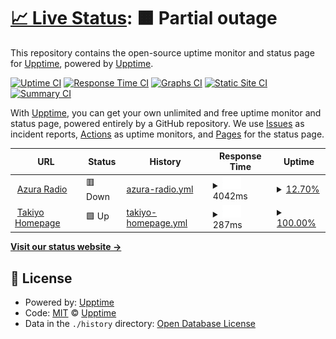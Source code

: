 # [📈 Live Status](https://status.takiyo.bar): <!--live status--> **🟧 Partial outage**

This repository contains the open-source uptime monitor and status page for [Upptime](https://upptime.js.org), powered by [Upptime](https://github.com/upptime/upptime).

[![Uptime CI](https://github.com/upptime/upptime/workflows/Uptime%20CI/badge.svg)](https://github.com/upptime/upptime/actions?query=workflow%3A%22Uptime+CI%22)
[![Response Time CI](https://github.com/upptime/upptime/workflows/Response%20Time%20CI/badge.svg)](https://github.com/upptime/upptime/actions?query=workflow%3A%22Response+Time+CI%22)
[![Graphs CI](https://github.com/upptime/upptime/workflows/Graphs%20CI/badge.svg)](https://github.com/upptime/upptime/actions?query=workflow%3A%22Graphs+CI%22)
[![Static Site CI](https://github.com/upptime/upptime/workflows/Static%20Site%20CI/badge.svg)](https://github.com/upptime/upptime/actions?query=workflow%3A%22Static+Site+CI%22)
[![Summary CI](https://github.com/upptime/upptime/workflows/Summary%20CI/badge.svg)](https://github.com/upptime/upptime/actions?query=workflow%3A%22Summary+CI%22)

With [Upptime](https://upptime.js.org), you can get your own unlimited and free uptime monitor and status page, powered entirely by a GitHub repository. We use [Issues](https://github.com/upptime/upptime/issues) as incident reports, [Actions](https://github.com/upptime/upptime/actions) as uptime monitors, and [Pages](https://status.takiyo.bar) for the status page.

<!--start: status pages-->
<!-- This summary is generated by Upptime (https://github.com/upptime/upptime) -->
<!-- Do not edit this manually, your changes will be overwritten -->
<!-- prettier-ignore -->
| URL | Status | History | Response Time | Uptime |
| --- | ------ | ------- | ------------- | ------ |
| <img alt="" src="https://icons.duckduckgo.com/ip3/azura.takiyo.bar.ico" height="13"> [Azura Radio](https://azura.takiyo.bar) | 🟥 Down | [azura-radio.yml](https://github.com/Takiyo0/takiyobar-status/commits/HEAD/history/azura-radio.yml) | <details><summary><img alt="Response time graph" src="./graphs/azura-radio/response-time-week.png" height="20"> 4042ms</summary><br><a href="https://status.takiyo.bar/history/azura-radio"><img alt="Response time 4042" src="https://img.shields.io/endpoint?url=https%3A%2F%2Fraw.githubusercontent.com%2FTakiyo0%2Ftakiyobar-status%2FHEAD%2Fapi%2Fazura-radio%2Fresponse-time.json"></a><br><a href="https://status.takiyo.bar/history/azura-radio"><img alt="24-hour response time 584" src="https://img.shields.io/endpoint?url=https%3A%2F%2Fraw.githubusercontent.com%2FTakiyo0%2Ftakiyobar-status%2FHEAD%2Fapi%2Fazura-radio%2Fresponse-time-day.json"></a><br><a href="https://status.takiyo.bar/history/azura-radio"><img alt="7-day response time 4042" src="https://img.shields.io/endpoint?url=https%3A%2F%2Fraw.githubusercontent.com%2FTakiyo0%2Ftakiyobar-status%2FHEAD%2Fapi%2Fazura-radio%2Fresponse-time-week.json"></a><br><a href="https://status.takiyo.bar/history/azura-radio"><img alt="30-day response time 4042" src="https://img.shields.io/endpoint?url=https%3A%2F%2Fraw.githubusercontent.com%2FTakiyo0%2Ftakiyobar-status%2FHEAD%2Fapi%2Fazura-radio%2Fresponse-time-month.json"></a><br><a href="https://status.takiyo.bar/history/azura-radio"><img alt="1-year response time 4042" src="https://img.shields.io/endpoint?url=https%3A%2F%2Fraw.githubusercontent.com%2FTakiyo0%2Ftakiyobar-status%2FHEAD%2Fapi%2Fazura-radio%2Fresponse-time-year.json"></a></details> | <details><summary><a href="https://status.takiyo.bar/history/azura-radio">12.70%</a></summary><a href="https://status.takiyo.bar/history/azura-radio"><img alt="All-time uptime 12.70%" src="https://img.shields.io/endpoint?url=https%3A%2F%2Fraw.githubusercontent.com%2FTakiyo0%2Ftakiyobar-status%2FHEAD%2Fapi%2Fazura-radio%2Fuptime.json"></a><br><a href="https://status.takiyo.bar/history/azura-radio"><img alt="24-hour uptime 0.00%" src="https://img.shields.io/endpoint?url=https%3A%2F%2Fraw.githubusercontent.com%2FTakiyo0%2Ftakiyobar-status%2FHEAD%2Fapi%2Fazura-radio%2Fuptime-day.json"></a><br><a href="https://status.takiyo.bar/history/azura-radio"><img alt="7-day uptime 12.70%" src="https://img.shields.io/endpoint?url=https%3A%2F%2Fraw.githubusercontent.com%2FTakiyo0%2Ftakiyobar-status%2FHEAD%2Fapi%2Fazura-radio%2Fuptime-week.json"></a><br><a href="https://status.takiyo.bar/history/azura-radio"><img alt="30-day uptime 12.70%" src="https://img.shields.io/endpoint?url=https%3A%2F%2Fraw.githubusercontent.com%2FTakiyo0%2Ftakiyobar-status%2FHEAD%2Fapi%2Fazura-radio%2Fuptime-month.json"></a><br><a href="https://status.takiyo.bar/history/azura-radio"><img alt="1-year uptime 12.70%" src="https://img.shields.io/endpoint?url=https%3A%2F%2Fraw.githubusercontent.com%2FTakiyo0%2Ftakiyobar-status%2FHEAD%2Fapi%2Fazura-radio%2Fuptime-year.json"></a></details>
| <img alt="" src="https://icons.duckduckgo.com/ip3/takiyo.bar.ico" height="13"> [Takiyo Homepage](https://takiyo.bar) | 🟩 Up | [takiyo-homepage.yml](https://github.com/Takiyo0/takiyobar-status/commits/HEAD/history/takiyo-homepage.yml) | <details><summary><img alt="Response time graph" src="./graphs/takiyo-homepage/response-time-week.png" height="20"> 287ms</summary><br><a href="https://status.takiyo.bar/history/takiyo-homepage"><img alt="Response time 287" src="https://img.shields.io/endpoint?url=https%3A%2F%2Fraw.githubusercontent.com%2FTakiyo0%2Ftakiyobar-status%2FHEAD%2Fapi%2Ftakiyo-homepage%2Fresponse-time.json"></a><br><a href="https://status.takiyo.bar/history/takiyo-homepage"><img alt="24-hour response time 365" src="https://img.shields.io/endpoint?url=https%3A%2F%2Fraw.githubusercontent.com%2FTakiyo0%2Ftakiyobar-status%2FHEAD%2Fapi%2Ftakiyo-homepage%2Fresponse-time-day.json"></a><br><a href="https://status.takiyo.bar/history/takiyo-homepage"><img alt="7-day response time 287" src="https://img.shields.io/endpoint?url=https%3A%2F%2Fraw.githubusercontent.com%2FTakiyo0%2Ftakiyobar-status%2FHEAD%2Fapi%2Ftakiyo-homepage%2Fresponse-time-week.json"></a><br><a href="https://status.takiyo.bar/history/takiyo-homepage"><img alt="30-day response time 287" src="https://img.shields.io/endpoint?url=https%3A%2F%2Fraw.githubusercontent.com%2FTakiyo0%2Ftakiyobar-status%2FHEAD%2Fapi%2Ftakiyo-homepage%2Fresponse-time-month.json"></a><br><a href="https://status.takiyo.bar/history/takiyo-homepage"><img alt="1-year response time 287" src="https://img.shields.io/endpoint?url=https%3A%2F%2Fraw.githubusercontent.com%2FTakiyo0%2Ftakiyobar-status%2FHEAD%2Fapi%2Ftakiyo-homepage%2Fresponse-time-year.json"></a></details> | <details><summary><a href="https://status.takiyo.bar/history/takiyo-homepage">100.00%</a></summary><a href="https://status.takiyo.bar/history/takiyo-homepage"><img alt="All-time uptime 100.00%" src="https://img.shields.io/endpoint?url=https%3A%2F%2Fraw.githubusercontent.com%2FTakiyo0%2Ftakiyobar-status%2FHEAD%2Fapi%2Ftakiyo-homepage%2Fuptime.json"></a><br><a href="https://status.takiyo.bar/history/takiyo-homepage"><img alt="24-hour uptime 100.00%" src="https://img.shields.io/endpoint?url=https%3A%2F%2Fraw.githubusercontent.com%2FTakiyo0%2Ftakiyobar-status%2FHEAD%2Fapi%2Ftakiyo-homepage%2Fuptime-day.json"></a><br><a href="https://status.takiyo.bar/history/takiyo-homepage"><img alt="7-day uptime 100.00%" src="https://img.shields.io/endpoint?url=https%3A%2F%2Fraw.githubusercontent.com%2FTakiyo0%2Ftakiyobar-status%2FHEAD%2Fapi%2Ftakiyo-homepage%2Fuptime-week.json"></a><br><a href="https://status.takiyo.bar/history/takiyo-homepage"><img alt="30-day uptime 100.00%" src="https://img.shields.io/endpoint?url=https%3A%2F%2Fraw.githubusercontent.com%2FTakiyo0%2Ftakiyobar-status%2FHEAD%2Fapi%2Ftakiyo-homepage%2Fuptime-month.json"></a><br><a href="https://status.takiyo.bar/history/takiyo-homepage"><img alt="1-year uptime 100.00%" src="https://img.shields.io/endpoint?url=https%3A%2F%2Fraw.githubusercontent.com%2FTakiyo0%2Ftakiyobar-status%2FHEAD%2Fapi%2Ftakiyo-homepage%2Fuptime-year.json"></a></details>

<!--end: status pages-->

[**Visit our status website →**](https://status.takiyo.bar)

## 📄 License

- Powered by: [Upptime](https://github.com/upptime/upptime)
- Code: [MIT](./LICENSE) © [Upptime](https://upptime.js.org)
- Data in the `./history` directory: [Open Database License](https://opendatacommons.org/licenses/odbl/1-0/)
